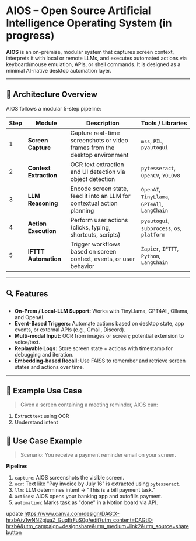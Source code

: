 # AIOS – Open Source Artificial Intelligence Operating System (in progress)

**AIOS** is an on-premise, modular system that captures screen context, interprets it with local or remote LLMs, and executes automated actions via keyboard/mouse emulation, APIs, or shell commands. It is designed as a minimal AI-native desktop automation layer.

---

## 🔧 Architecture Overview

AIOS follows a modular 5-step pipeline:

| Step | Module            | Description                                                                 | Tools / Libraries                               |
|------|-------------------|-----------------------------------------------------------------------------|-------------------------------------------------|
| 1    | **Screen Capture**| Capture real-time screenshots or video frames from the desktop environment | `mss`, `PIL`, `pyautogui`                       |
| 2    | **Context Extraction** | OCR text extraction and UI detection via object detection              | `pytesseract`, `OpenCV`, `YOLOv8`               |
| 3    | **LLM Reasoning**  | Encode screen state, feed it into an LLM for contextual action planning   | `OpenAI`, `TinyLlama`, `GPT4All`, `LangChain`   |
| 4    | **Action Execution**| Perform user actions (clicks, typing, shortcuts, scripts)                 | `pyautogui`, `subprocess`, `os`, `platform`     |
| 5    | **IFTTT Automation**| Trigger workflows based on screen context, events, or user behavior      | `Zapier`, `IFTTT`, `Python`, `LangChain`        |

---

## 🔍 Features

- **On-Prem / Local-LLM Support:** Works with TinyLlama, GPT4All, Ollama, and OpenAI.
- **Event-Based Triggers:** Automate actions based on desktop state, app events, or external APIs (e.g., Gmail, Discord).
- **Multi-modal Input:** OCR from images or screen; potential extension to voice/text.
- **Replayable Logs:** Store screen state + actions with timestamp for debugging and iteration.
- **Embedding-based Recall:** Use FAISS to remember and retrieve screen states and actions over time.

---

## 🧠 Example Use Case

> Given a screen containing a meeting reminder, AIOS can:
1. Extract text using OCR
2. Understand intent

## 🧪 Use Case Example

> Scenario: You receive a payment reminder email on your screen.

**Pipeline:**
1. `capture`: AIOS screenshots the visible screen.
2. `ocr`: Text like "Pay invoice by July 16" is extracted using `pytesseract`.
3. `llm`: LLM determines intent → "This is a bill payment task."
4. `actions`: AIOS opens your banking app and autofills payment.
5. `automation`: Marks task as "done" in a Notion board via API.

update https://www.canva.com/design/DAGtX-hrzbA/v1wNN2pjuaZ_GuqErFuS0g/edit?utm_content=DAGtX-hrzbA&utm_campaign=designshare&utm_medium=link2&utm_source=sharebutton

